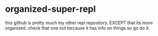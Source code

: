 # organized-super-repl
this github is pretty much my other repl repository.
EXCEPT that its more organized.
check that one out because it has info on things so go do it.
